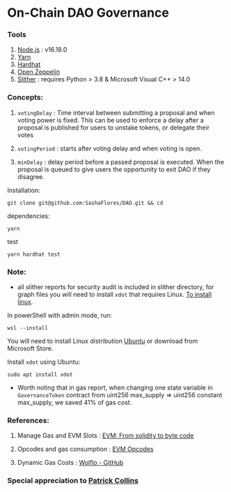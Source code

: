 # On-Chain DAO Governance

### Tools

1. [Node.js](https://nodejs.org/en/) : v16.18.0
2. [Yarn](https://classic.yarnpkg.com/lang/en/docs/install/#windows-stable)
3. [Hardhat](https://hardhat.org/)
4. [Open Zeppelin](https://github.com/OpenZeppelin/openzeppelin-contracts)
5. [Slither](https://github.com/crytic/slither) : requires Python > 3.8 & Microsoft Visual C++ > 14.0

### Concepts:

1. `votingDelay` : Time interval between submitting a proposal and when voting power is fixed. This can be used to enforce a delay after a proposal is published for users to unstake tokens, or delegate their votes

2. `votingPeriod` : starts after voting delay and when voting is open.

3. `minDelay` : delay period before a passed proposal is executed. When the proposal is queued to give users the opportunity to exit DAO if they disagree.


Installation:

    git clone git@github.com:SashaFlores/DAO.git && cd

dependencies:

    yarn

test

    yarn hardhat test

### Note: 

- all slither reports for security audit is included in slither directory, for graph files you will need to install `xdot` that requires Linux. [To install linux](https://learn.microsoft.com/en-us/windows/wsl/install).


In powerShell with admin mode, run:

    wsl --install

You will need to install Linux distribution [Ubuntu](https://ubuntu.com/tutorials/install-ubuntu-desktop#5-installation-setup) or download from Microsoft Store.

Install `xdot` using Ubuntu:

    sudo apt install xdot

- Worth noting that in gas report, when changing one state variable in `GovernanceToken` contract from uint256 max_supply => uint256 constant max_supply, we saved 41% of gas cost.

### References:

1. Manage Gas and EVM Slots : [EVM: From solidity to byte code](https://www.youtube.com/watch?v=RxL_1AfV7N4&t=3774s)

2. Opcodes and gas consumption : [EVM Opcodes](https://www.evm.codes/?fork=merge)

3. Dynamic Gas Costs : [Wolflo - GitHub](https://github.com/wolflo/evm-opcodes/blob/main/gas.md)


### Special appreciation to [Patrick Collins](https://www.linkedin.com/in/patrickalphac/)


